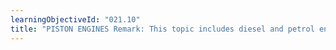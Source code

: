 ```yaml
---
learningObjectiveId: "021.10"
title: "PISTON ENGINES Remark: This topic includes diesel and petrol engines."
---
```


